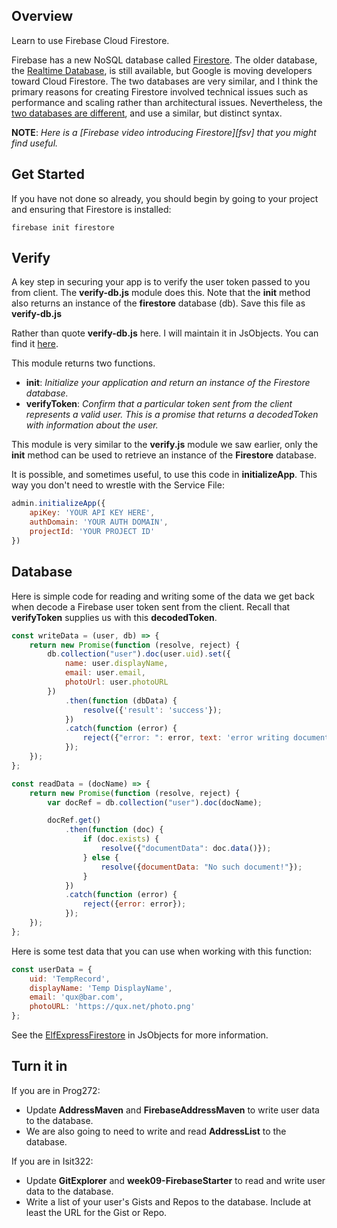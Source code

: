 ## Overview

Learn to use Firebase Cloud Firestore.

Firebase has a new NoSQL database called [Firestore][cfs]. The older database, the [Realtime Database][rtdb], is still available, but Google is moving developers toward Cloud Firestore. The two databases are very similar, and I think the primary reasons for creating Firestore involved technical issues such as performance and scaling rather than architectural issues. Nevertheless, the [two databases are different][dbcomp], and use a similar, but distinct syntax.

**NOTE**: _Here is a [Firebase video introducing Firestore][fsv] that you might find useful._

## Get Started

If you have not done so already, you should begin by going to your project and ensuring that Firestore is installed:

    firebase init firestore

## Verify

A key step in securing your app is to verify the user token passed to you from client. The **verify-db.js** module does this. Note that the **init** method also returns an instance of the **firestore** database (db). Save this file as **verify-db.js**

Rather than quote **verify-db.js** here. I will maintain it in JsObjects. You can find it [here][vdb].

This module returns two functions.

- **init**: _Initialize your application and return an instance of the Firestore database._
- **verifyToken**: _Confirm that a particular token sent from the client represents a valid user. This is a promise that returns a decodedToken with information about the user._

This module is very similar to the **verify.js** module we saw earlier, only the **init** method can be used to retrieve an instance of the **Firestore** database.

It is possible, and sometimes useful, to use this code in **initializeApp**. This way you don't need to wrestle with the Service File:

```javascript
admin.initializeApp({
    apiKey: 'YOUR API KEY HERE',
    authDomain: 'YOUR AUTH DOMAIN',
    projectId: 'YOUR PROJECT ID'
})
```

## Database

Here is simple code for reading and writing some of the data we get back when decode a Firebase user token sent from the client. Recall that **verifyToken** supplies us with this **decodedToken**.

```javascript
const writeData = (user, db) => {
    return new Promise(function (resolve, reject) {
        db.collection("user").doc(user.uid).set({
            name: user.displayName,
            email: user.email,
            photoUrl: user.photoURL
        })
            .then(function (dbData) {
                resolve({'result': 'success'});
            })
            .catch(function (error) {
                reject({"error: ": error, text: 'error writing document'});
            });
    });
};

const readData = (docName) => {
    return new Promise(function (resolve, reject) {
        var docRef = db.collection("user").doc(docName);

        docRef.get()
            .then(function (doc) {
                if (doc.exists) {
                    resolve({"documentData": doc.data()});
                } else {
                    resolve({documentData: "No such document!"});
                }
            })
            .catch(function (error) {
                reject({error: error});
            });
    });
};
```

Here is some test data that you can use when working with this function:

```javascript
const userData = {
    uid: 'TempRecord',
    displayName: 'Temp DisplayName',
    email: 'qux@bar.com',
    photoURL: 'https://qux.net/photo.png'
};
```

See the [ElfExpressFirestore][eef] in JsObjects for more information.

## Turn it in

If you are in Prog272:

- Update **AddressMaven** and **FirebaseAddressMaven** to write user data to the database.
- We are also going to need to write and read **AddressList** to the database.

If you are in Isit322:

- Update **GitExplorer** and **week09-FirebaseStarter** to read and write user data to the database.
- Write a list of your user's Gists and Repos to the database. Include at least the URL for the Gist or Repo.

[cfs]: https://firebase.google.com/docs/firestore
[vsv]: https://twitter.com/charliecalvert/status/1136640253639323653?s=20
[rtdb]: https://firebase.google.com/docs/database
[dbcomp]: https://firebase.google.com/docs/database/rtdb-vs-firestore
[vdb]: https://github.com/charliecalvert/JsObjects/blob/master/JavaScript/Firebase/ElfExpressFirestore/routes/verify-db.js
[eef]: https://github.com/charliecalvert/JsObjects/tree/master/JavaScript/Firebase/ElfExpressFirestore
